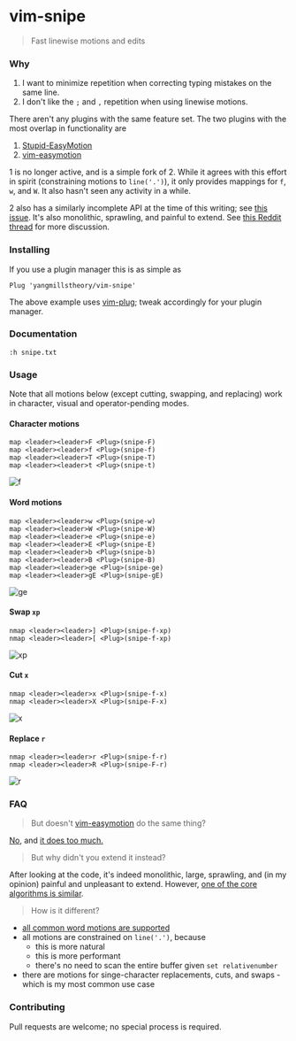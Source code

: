 # vim-snipe

> Fast linewise motions and edits

### Why

1. I want to minimize repetition when correcting typing mistakes on the same line.
2. I don't like the `;` and `,` repetition when using linewise motions.

There aren't any plugins with the same feature set. The two plugins with the most overlap in functionality are

1. [Stupid-EasyMotion](https://github.com/joequery/Stupid-EasyMotion)
2. [vim-easymotion](https://github.com/easymotion/vim-easymotion)

1 is no longer active, and is a simple fork of 2. While it agrees with this effort in spirit (constraining motions to `line('.')`), it
only provides mappings for `f`, `w`, and `W`. It also hasn't seen any activity in a while.

2 also has a similarly incomplete API at the time of this writing; see [this issue](https://github.com/easymotion/vim-easymotion/issues/354).
It's also monolithic, sprawling, and painful to extend. See [this Reddit thread](https://www.reddit.com/r/vim/comments/1v9qyu/actively_developed_and_maintained_fork_of/ceq7lcf/)
for more discussion.

### Installing

If you use a plugin manager this is as simple as

```vim
Plug 'yangmillstheory/vim-snipe'
```

The above example uses [vim-plug](https://github.com/junegunn/vim-plug); tweak accordingly for your plugin manager.

### Documentation

`:h snipe.txt`

### Usage

Note that all motions below (except cutting, swapping, and replacing) work in character, visual and operator-pending modes.

#### Character motions

```vim
map <leader><leader>F <Plug>(snipe-F)
map <leader><leader>f <Plug>(snipe-f)
map <leader><leader>T <Plug>(snipe-T)
map <leader><leader>t <Plug>(snipe-t)
```

![f](https://user-images.githubusercontent.com/2729079/33415309-7fc23138-d54a-11e7-9c02-a48e84ee4f8a.gif)

#### Word motions

```vim
map <leader><leader>w <Plug>(snipe-w)
map <leader><leader>W <Plug>(snipe-W)
map <leader><leader>e <Plug>(snipe-e)
map <leader><leader>E <Plug>(snipe-E)
map <leader><leader>b <Plug>(snipe-b)
map <leader><leader>B <Plug>(snipe-B)
map <leader><leader>ge <Plug>(snipe-ge)
map <leader><leader>gE <Plug>(snipe-gE)
```

![ge](https://user-images.githubusercontent.com/2729079/33415310-84d2ff72-d54a-11e7-8572-70e7292b123e.gif)


#### Swap `xp`

```vim
nmap <leader><leader>] <Plug>(snipe-f-xp)
nmap <leader><leader>[ <Plug>(snipe-f-xp)
```

![xp](https://user-images.githubusercontent.com/2729079/33415312-8af8eb64-d54a-11e7-920a-c14069b25704.gif)

#### Cut `x`

```vim
nmap <leader><leader>x <Plug>(snipe-f-x)
nmap <leader><leader>X <Plug>(snipe-F-x)
```

![x](https://user-images.githubusercontent.com/2729079/33415315-8e209210-d54a-11e7-9dfa-b9a6701901d6.gif)

#### Replace `r`


```vim
nmap <leader><leader>r <Plug>(snipe-f-r)
nmap <leader><leader>R <Plug>(snipe-F-r)
```

![r](https://user-images.githubusercontent.com/2729079/33415316-9181c618-d54a-11e7-80bb-2c72b34f3e11.gif)

### FAQ

> But doesn't [vim-easymotion](https://github.com/easymotion/vim-easymotion/) do the same thing?

[No](https://github.com/easymotion/vim-easymotion/issues/354), and [it does too much.](https://www.reddit.com/r/vim/comments/1v9qyu/actively_developed_and_maintained_fork_of/ceq7lcf/)

> But why didn't you extend it instead?

After looking at the code, it's indeed monolithic, large, sprawling, and (in my opinion) painful and unpleasant to extend. However, [one of the core algorithms is similar](https://github.com/easymotion/vim-easymotion/pull/359).

> How is it different?

* [all common word motions are supported](https://github.com/easymotion/vim-easymotion/issues/354)
* all motions are constrained on `line('.')`, because
  * this is more natural
  * this is more performant
  * there's no need to scan the entire buffer given `set relativenumber`
* there are motions for singe-character replacements, cuts, and swaps - which is my most common use case

### Contributing

Pull requests are welcome; no special process is required.
